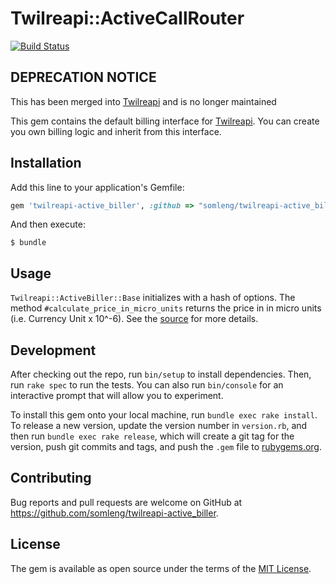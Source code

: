 # Twilreapi::ActiveCallRouter

[![Build Status](https://travis-ci.org/somleng/twilreapi-active_biller.svg?branch=master)](https://travis-ci.org/somleng/twilreapi-active_biller)

## DEPRECATION NOTICE

This has been merged into [Twilreapi](https://github.com/somleng/twilreapi) and is no longer maintained

This gem contains the default billing interface for [Twilreapi](https://github.com/somleng/twilreapi). You can create you own billing logic and inherit from this interface.

## Installation

Add this line to your application's Gemfile:

```ruby
gem 'twilreapi-active_biller', :github => "somleng/twilreapi-active_biller"
```

And then execute:

    $ bundle

## Usage

`Twilreapi::ActiveBiller::Base` initializes with a hash of options. The method `#calculate_price_in_micro_units` returns the price in in micro units (i.e. Currency Unit x 10^-6). See the [source](https://github.com/somleng/twilreapi-active_biller/blob/master/lib/twilreapi/active_biller/base.rb) for more details.

## Development

After checking out the repo, run `bin/setup` to install dependencies. Then, run `rake spec` to run the tests. You can also run `bin/console` for an interactive prompt that will allow you to experiment.

To install this gem onto your local machine, run `bundle exec rake install`. To release a new version, update the version number in `version.rb`, and then run `bundle exec rake release`, which will create a git tag for the version, push git commits and tags, and push the `.gem` file to [rubygems.org](https://rubygems.org).

## Contributing

Bug reports and pull requests are welcome on GitHub at <https://github.com/somleng/twilreapi-active_biller>.

## License

The gem is available as open source under the terms of the [MIT License](http://opensource.org/licenses/MIT).
